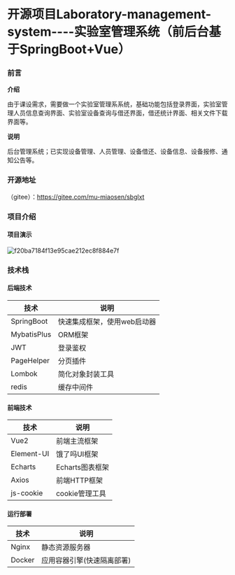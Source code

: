 
# **开源项目Laboratory-management-system----实验室管理系统（前后台基于SpringBoot+Vue）**



### 前言

**介绍**

​		由于课设需求，需要做一个实验室管理系系统，基础功能包括登录界面，实验室管理人员信息查询界面、实验室设备查询与借还界面，借还统计界面、相关文件下载界面等。

**说明**

​	后台管理系统；已实现设备管理、人员管理、设备借还、设备信息、设备报修、通知公告等。

### 开源地址

（gitee）：https://gitee.com/mu-miaosen/sbglxt

### 项目介绍

#### 	项目演示

![f20ba7184f13e95cae212ec8f884e7f](E:\软件\typora做的笔记\博客笔记\图片\f20ba7184f13e95cae212ec8f884e7f.jpg)


### 技术栈

#### 后端技术

| 技术        | 说明                        |
| ----------- | --------------------------- |
| SpringBoot  | 快速集成框架，使用web启动器 |
| MybatisPlus | ORM框架                     |
| JWT         | 登录鉴权                    |
| PageHelper  | 分页插件                    |
| Lombok      | 简化对象封装工具            |
| redis       | 缓存中间件                  |

#### 前端技术

| 技术       | 说明            |
| ---------- | --------------- |
| Vue2       | 前端主流框架    |
| Element-UI | 饿了吗UI框架    |
| Echarts    | Echarts图表框架 |
| Axios      | 前端HTTP框架    |
| js-cookie  | cookie管理工具  |

#### 运行部署

| 技术   | 说明                       |
| ------ | -------------------------- |
| Nginx  | 静态资源服务器             |
| Docker | 应用容器引擎(快速隔离部署) |












